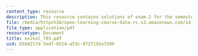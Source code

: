 ```yaml
---
content_type: resource
description: This resource contains solutions of exam 2 for the semester, fall 2003.
file: /media/https%3A/open-learning-course-data-rc.s3.amazonaws.com/14-30-introduction-to-statistical-method-in-economics-spring-2006/b5bd217d5edf6514a53c972f191e73d9_ex2sol_f03.pdf
file_type: application/pdf
resourcetype: Document
title: ex2sol_f03.pdf
uid: b5bd217d-5edf-6514-a53c-972f191e73d9
---
```

